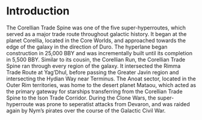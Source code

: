 # Introduction

The Corellian Trade Spine was one of the five super-hyperroutes, which served as a major trade route throughout galactic history.
It began at the planet Corellia, located in the Core Worlds, and approached towards the edge of the galaxy in the direction of Duro.
The hyperlane began construction in 25,000 BBY and was incrementally built until its completion in 5,500 BBY.
Similar to its cousin, the Corellian Run, the Corellian Trade Spine ran through every region of the galaxy.
It intersected the Rimma Trade Route at Yag’Dhul, before passing the Greater Javin region and intersecting the Hydian Way near Terminus.
The Anoat sector, located in the Outer Rim territories, was home to the desert planet Mataou, which acted as the primary gateway for starships transferring from the Corellian Trade Spine to the Ison Trade Corridor.
During the Clone Wars, the super-hyperroute was prone to seperatist attacks from Devaron, and was raided again by Nym’s pirates over the course of the Galactic Civil War.
